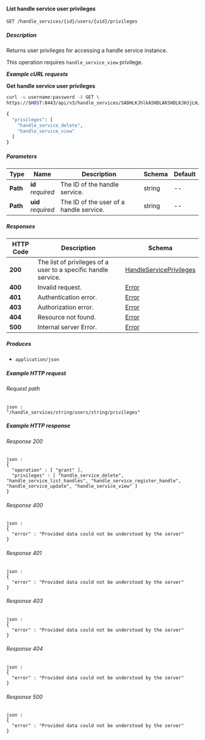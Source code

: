 
<a name="get_handle_service_user_privileges"></a>
#### List handle service user privileges
```
GET /handle_services/{id}/users/{uid}/privileges
```


##### Description
Returns user privileges for accessing a handle service instance.

This operation requires `handle_service_view` privilege.

***Example cURL requests***

**Get handle service user privileges**
```bash
curl -u username:password -X GET \
https://$HOST:8443/api/v3/handle_services/SADHLKJhlkASHDLAKSHDLKJHJjLH/users/hlkASHDLAKSHDLKJHJjLHSADHLKJhlk/privileges

{
  "privileges": [
    "handle_service_delete",
    "handle_service_view"
  ]
}
```


##### Parameters

|Type|Name|Description|Schema|Default|
|---|---|---|---|---|
|**Path**|**id**  <br>*required*|The ID of the handle service.|string|--|
|**Path**|**uid**  <br>*required*|The ID of the user of a handle service.|string|--|


##### Responses

|HTTP Code|Description|Schema|
|---|---|---|
|**200**|The list of privileges of a user to a specific handle service.|[HandleServicePrivileges](../definitions/HandleServicePrivileges.md#handleserviceprivileges)|
|**400**|Invalid request.|[Error](../definitions/Error.md#error)|
|**401**|Authentication error.|[Error](../definitions/Error.md#error)|
|**403**|Authorization error.|[Error](../definitions/Error.md#error)|
|**404**|Resource not found.|[Error](../definitions/Error.md#error)|
|**500**|Internal server Error.|[Error](../definitions/Error.md#error)|


##### Produces

* `application/json`


##### Example HTTP request

###### Request path
```
json :
"/handle_services/string/users/string/privileges"
```


##### Example HTTP response

###### Response 200
```
json :
{
  "operation" : [ "grant" ],
  "privileges" : [ "handle_service_delete", "handle_service_list_handles", "handle_service_register_handle", "handle_service_update", "handle_service_view" ]
}
```


###### Response 400
```
json :
{
  "error" : "Provided data could not be understood by the server"
}
```


###### Response 401
```
json :
{
  "error" : "Provided data could not be understood by the server"
}
```


###### Response 403
```
json :
{
  "error" : "Provided data could not be understood by the server"
}
```


###### Response 404
```
json :
{
  "error" : "Provided data could not be understood by the server"
}
```


###### Response 500
```
json :
{
  "error" : "Provided data could not be understood by the server"
}
```



